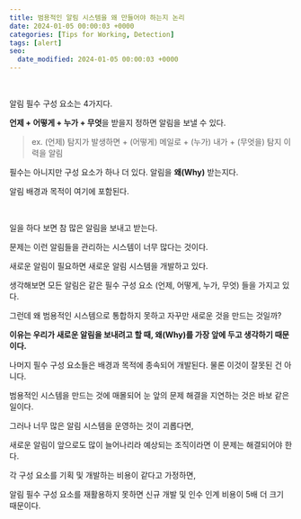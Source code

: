 ```yaml
---
title: 범용적인 알림 시스템을 왜 만들어야 하는지 논리
date: 2024-01-05 00:00:03 +0000
categories: [Tips for Working, Detection]
tags: [alert]
seo:
  date_modified: 2024-01-05 00:00:03 +0000 
---
```


<br>

알림 필수 구성 요소는 4가지다.  

**언제 + 어떻게 + 누가 + 무엇**을 받을지 정하면 알림을 보낼 수 있다.

>  ex. (언제) 탐지가 발생하면 + (어떻게) 메일로 + (누가) 내가 + (무엇을) 탐지 이력을 알림  

필수는 아니지만 구성 요소가 하나 더 있다. 알림을 **왜(Why)** 받는지다.  

알림 배경과 목적이 여기에 포함된다.  

<br>

일을 하다 보면 참 많은 알림을 보내고 받는다.  

문제는 이런 알림들을 관리하는 시스템이 너무 많다는 것이다.  

새로운 알림이 필요하면 새로운 알림 시스템을 개발하고 있다.  

생각해보면 모든 알림은 같은 필수 구성 요소 (언제, 어떻게, 누가, 무엇) 들을 가지고 있다.  

그런데 왜 범용적인 시스템으로 통합하지 못하고 자꾸만 새로운 것을 만드는 것일까?  

**이유는 우리가 새로운 알림을 보내려고 할 때, 왜(Why)를 가장 앞에 두고 생각하기 때문이다.**  

나머지 필수 구성 요소들은 배경과 목적에 종속되어 개발된다. 물론 이것이 잘못된 건 아니다.  

범용적인 시스템을 만드는 것에 매몰되어 눈 앞의 문제 해결을 지연하는 것은 바보 같은 일이다.  

그러나 너무 많은 알림 시스템을 운영하는 것이 괴롭다면,  

새로운 알림이 앞으로도 많이 늘어나리라 예상되는 조직이라면 이 문제는 해결되어야 한다.  

각 구성 요소를 기획 및 개발하는 비용이 같다고 가정하면,  

알림 필수 구성 요소를 재활용하지 못하면 신규 개발 및 인수 인계 비용이 5배 더 크기 때문이다.  

<br>
